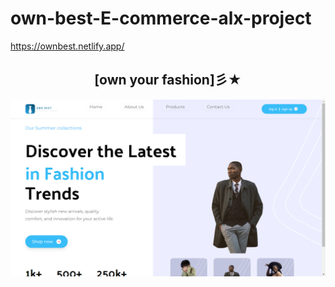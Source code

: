 # own-best-E-commerce-alx-project
https://ownbest.netlify.app/

<h2 align='center'> [own your fashion]彡★ </h2>


![leetcode image](Home.png)
